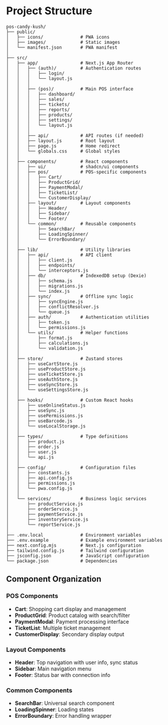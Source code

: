 # Project Structure

```
pos-candy-kush/
├── public/
│   ├── icons/              # PWA icons
│   ├── images/             # Static images
│   └── manifest.json       # PWA manifest
│
├── src/
│   ├── app/                # Next.js App Router
│   │   ├── (auth)/         # Authentication routes
│   │   │   ├── login/
│   │   │   └── layout.js
│   │   │
│   │   ├── (pos)/          # Main POS interface
│   │   │   ├── dashboard/
│   │   │   ├── sales/
│   │   │   ├── tickets/
│   │   │   ├── reports/
│   │   │   ├── products/
│   │   │   ├── settings/
│   │   │   └── layout.js
│   │   │
│   │   ├── api/            # API routes (if needed)
│   │   ├── layout.js       # Root layout
│   │   ├── page.js         # Home redirect
│   │   └── globals.css     # Global styles
│   │
│   ├── components/         # React components
│   │   ├── ui/             # shadcn/ui components
│   │   ├── pos/            # POS-specific components
│   │   │   ├── Cart/
│   │   │   ├── ProductGrid/
│   │   │   ├── PaymentModal/
│   │   │   ├── TicketList/
│   │   │   └── CustomerDisplay/
│   │   ├── layout/         # Layout components
│   │   │   ├── Header/
│   │   │   ├── Sidebar/
│   │   │   └── Footer/
│   │   └── common/         # Reusable components
│   │       ├── SearchBar/
│   │       ├── LoadingSpinner/
│   │       └── ErrorBoundary/
│   │
│   ├── lib/                # Utility libraries
│   │   ├── api/            # API client
│   │   │   ├── client.js
│   │   │   ├── endpoints/
│   │   │   └── interceptors.js
│   │   ├── db/             # IndexedDB setup (Dexie)
│   │   │   ├── schema.js
│   │   │   ├── migrations.js
│   │   │   └── index.js
│   │   ├── sync/           # Offline sync logic
│   │   │   ├── syncEngine.js
│   │   │   ├── conflictResolver.js
│   │   │   └── queue.js
│   │   ├── auth/           # Authentication utilities
│   │   │   ├── token.js
│   │   │   └── permissions.js
│   │   └── utils/          # Helper functions
│   │       ├── format.js
│   │       ├── calculations.js
│   │       └── validation.js
│   │
│   ├── store/              # Zustand stores
│   │   ├── useCartStore.js
│   │   ├── useProductStore.js
│   │   ├── useTicketStore.js
│   │   ├── useAuthStore.js
│   │   ├── useSyncStore.js
│   │   └── useSettingsStore.js
│   │
│   ├── hooks/              # Custom React hooks
│   │   ├── useOnlineStatus.js
│   │   ├── useSync.js
│   │   ├── usePermissions.js
│   │   ├── useBarcode.js
│   │   └── useLocalStorage.js
│   │
│   ├── types/              # Type definitions
│   │   ├── product.js
│   │   ├── order.js
│   │   ├── user.js
│   │   └── api.js
│   │
│   ├── config/             # Configuration files
│   │   ├── constants.js
│   │   ├── api.config.js
│   │   ├── permissions.js
│   │   └── pwa.config.js
│   │
│   └── services/           # Business logic services
│       ├── productService.js
│       ├── orderService.js
│       ├── paymentService.js
│       ├── inventoryService.js
│       └── reportService.js
│
├── .env.local              # Environment variables
├── .env.example            # Example environment variables
├── next.config.mjs         # Next.js configuration
├── tailwind.config.js      # Tailwind configuration
├── jsconfig.json           # JavaScript configuration
└── package.json            # Dependencies
```

## Component Organization

### POS Components

- **Cart**: Shopping cart display and management
- **ProductGrid**: Product catalog with search/filter
- **PaymentModal**: Payment processing interface
- **TicketList**: Multiple ticket management
- **CustomerDisplay**: Secondary display output

### Layout Components

- **Header**: Top navigation with user info, sync status
- **Sidebar**: Main navigation menu
- **Footer**: Status bar with connection info

### Common Components

- **SearchBar**: Universal search component
- **LoadingSpinner**: Loading states
- **ErrorBoundary**: Error handling wrapper
